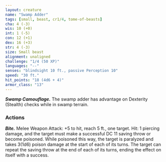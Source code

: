 ```yaml
---
layout: creature
name: "Swamp Adder"
tags: [small, beast, cr1/4, tome-of-beasts]
cha: 4 (-3)
wis: 10 (+0)
int: 1 (-5)
con: 12 (+1)
dex: 16 (+3)
str: 4 (-3)
size: Small beast
alignment: unaligned
challenge: "1/4 (50 XP)"
languages: "--"
senses: "blindsight 10 ft., passive Perception 10"
speed: "30 ft."
hit_points: "18 (4d6 + 4)"
armor_class: "13"
---
```


***Swamp Camouflage.*** The swamp adder has advantage on Dexterity (Stealth) checks while in swamp terrain.

### Actions

***Bite.*** Melee Weapon Attack: +5 to hit, reach 5 ft., one target. Hit: 1 piercing damage, and the target must make a successful DC 11 saving throw or become poisoned. While poisoned this way, the target is paralyzed and takes 3(1d6) poison damage at the start of each of its turns. The target can repeat the saving throw at the end of each of its turns, ending the effect on itself with a success.

